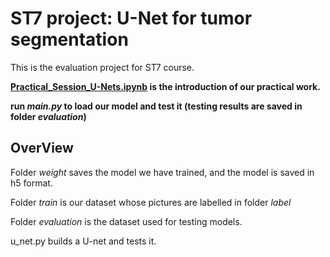 # ST7 project: U-Net for tumor segmentation

This is the evaluation project for ST7 course.

**[Practical_Session_U-Nets.ipynb](https://github.com/XinjianOUYANG/UNet-ST7/blob/master/Pratical_Session_U_Nets.ipynb) is the introduction of our practical work.**

**run *main.py* to load our model and test it (testing results are saved in folder *evaluation*)**

## OverView

Folder *weight* saves the model we have trained, and the model is saved in h5 format.

Folder *train* is our dataset whose pictures are labelled in folder *label*

Folder *evaluation* is the dataset used for testing models.

u_net.py builds a U-net and tests it.
